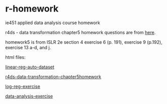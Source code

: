 # r-homework
ie451 applied data analysis course homework

r4ds - data transformation chapter5 homework questions are from [here](https://r4ds.had.co.nz/transform.html#transform).

homework5 is from ISLR 2e section 4 exercise 6 (p. 191),  exercise 9 (p.192),  exercise 13 a-d, and j.

html files:

[linear-reg-auto-dataset](http://htmlpreview.github.io/?https://github.com/berfinas/r-homework/blob/main/linear-reg-auto-dataset.html)

[r4ds-data-transformation-chapter5homework](http://htmlpreview.github.io/?https://github.com/berfinas/r-homework/blob/main/r4ds-data-transformation-chapter5homework.html)

[log-reg-exercise](http://htmlpreview.github.io/?https://github.com/berfinas/r-homework/blob/main/log-reg-exercise.html)

[data-analysis-exercise](https://github.com/berfinas/r-homework/blob/main/data-analysis-exercise.html)

